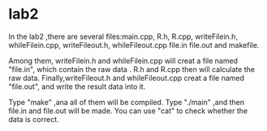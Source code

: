 # lab2
In the lab2 ,there are several files:main.cpp, R.h, R.cpp, writeFilein.h, whileFilein.cpp, writeFileout.h, whileFileout.cpp file.in file.out and makefile.

Among them, writeFilein.h and whileFilein.cpp will creat a file named "file.in", which contain the raw data .
R.h and R.cpp then will calculate the raw data.
Finally,writeFileout.h and whileFileout.cpp creat a file named "file.out", and write the result data into it.

Type "make" ,ana all of them will be compiled.
Type "./main" ,and then file.in and file.out will be made.
You can use "cat" to check whether the data is correct. 
